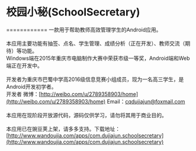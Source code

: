 # 校园小秘(SchoolSecretary)
============
一款用于帮助教师高效管理学生的Android应用。<br>
<br>
本应用主要功能有抽签、点名、学生管理、成绩分析（正在开发）、教师交流（期待）等功能。<br>
Windows端在2015年重庆市电脑制作大赛中荣获市级一等奖，Android端和Web端正在开发中。<br>
<br>
开发者为重庆市巴蜀中学高2016级信息竞赛小组成员，现为一名高三学生，是Android开发初学者。<br>
开发者 微博：[http://weibo.com/u/2789358903/home](http://weibo.com/u/2789358903/home)  Email：cqdujiajun@foxmail.com<br>
<br>
本应用在现阶段开放源代码，源码仅供学习，请勿将其用于商业目的。<br>
<br>
本应用已在豌豆荚上架，请多多支持。下载地址：[http://www.wandoujia.com/apps/com.dujiajun.schoolsecretary](http://www.wandoujia.com/apps/com.dujiajun.schoolsecretary)<br>
<br>
